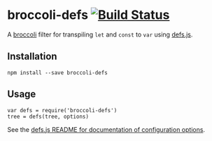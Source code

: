 # broccoli-defs [![Build Status](https://travis-ci.org/xtian/broccoli-defs.svg?branch=master)](https://travis-ci.org/xtian/broccoli-defs)

A [broccoli](https://github.com/joliss/broccoli) filter for transpiling `let` and `const` to `var` using [defs.js](http://github.com/olov/defs).

## Installation

    npm install --save broccoli-defs

## Usage

    var defs = require('broccoli-defs')
    tree = defs(tree, options)

See the [defs.js README for documentation of configuration options](https://github.com/olov/defs#configuration).
